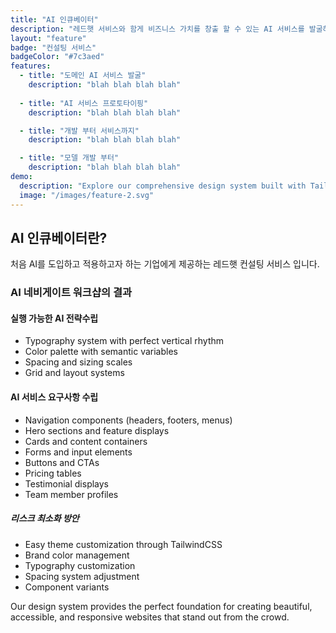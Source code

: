 ```yaml
---
title: "AI 인큐베이터"
description: "레드햇 서비스와 함게 비즈니스 가치를 창출 할 수 있는 AI 서비스를 발굴하고 프로토타입을 구현합니다."
layout: "feature"
badge: "컨설팅 서비스"
badgeColor: "#7c3aed"
features:
  - title: "도메인 AI 서비스 발굴"
    description: "blah blah blah blah"
    
  - title: "AI 서비스 프로토타이핑"
    description: "blah blah blah blah"

  - title: "개발 부터 서비스까지"
    description: "blah blah blah blah"

  - title: "모델 개발 부터"
    description: "blah blah blah blah"
demo:
  description: "Explore our comprehensive design system built with TailwindCSS."
  image: "/images/feature-2.svg"
---
```


## AI 인큐베이터란?

처음 AI를 도입하고 적용하고자 하는 기업에게 제공하는 레드햇 컨설팅 서비스 입니다.

### AI 네비게이트 워크샵의 결과

#### 실행 가능한 AI 전략수립
- Typography system with perfect vertical rhythm
- Color palette with semantic variables
- Spacing and sizing scales
- Grid and layout systems

#### AI 서비스 요구사항 수립 
- Navigation components (headers, footers, menus)
- Hero sections and feature displays
- Cards and content containers
- Forms and input elements
- Buttons and CTAs
- Pricing tables
- Testimonial displays
- Team member profiles

##### 리스크 최소화 방안
- Easy theme customization through TailwindCSS
- Brand color management
- Typography customization
- Spacing system adjustment
- Component variants

Our design system provides the perfect foundation for creating beautiful, accessible, and responsive websites that stand out from the crowd.
